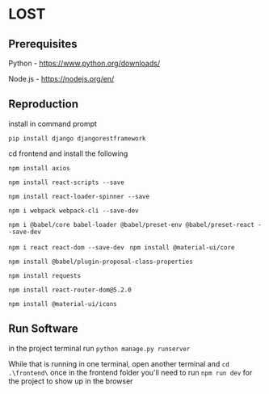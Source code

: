 # LOST
## Prerequisites
Python - https://www.python.org/downloads/ 

Node.js - https://nodejs.org/en/
## Reproduction
install in command prompt

`pip install django djangorestframework`

cd frontend and install the following

`npm install axios`

`npm install react-scripts --save`

`npm install react-loader-spinner --save`

`npm i webpack webpack-cli --save-dev `

`npm i @babel/core babel-loader @babel/preset-env @babel/preset-react --save-dev`

`npm i react react-dom --save-dev
`
`npm install @material-ui/core`

`npm install @babel/plugin-proposal-class-properties`

`npm install requests `

`npm install react-router-dom@5.2.0 `

`npm install @material-ui/icons`
## Run Software
in the project terminal run
`python manage.py runserver`

While that is running in one terminal, open another terminal and `cd .\frontend\`
once in the frontend folder you'll need to run `npm run dev` for the project to show up in the browser
